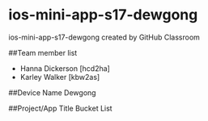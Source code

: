 # ios-mini-app-s17-dewgong
ios-mini-app-s17-dewgong created by GitHub Classroom


##Team member list
- Hanna Dickerson [hcd2ha]
- Karley Walker [kbw2as]

##Device Name
Dewgong

##Project/App Title
Bucket List
